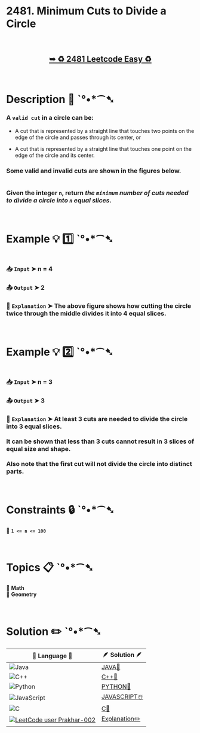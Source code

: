 # 2481. Minimum Cuts to Divide a Circle

</br>

<h2 align="center"> 

<a href="https://leetcode.com/problems/minimum-cuts-to-divide-a-circle/"><strong>➥ ♻️ 2481 Leetcode Easy ♻️ </strong></a>
</h2>

</br>

# Description 📜 ˋ°•*⁀➷

### A `valid cut` in a circle can be:

- A cut that is represented by a straight line that touches two points on the edge of the circle and passes through its center, or

- A cut that is represented by a straight line that touches one point on the edge of the circle and its center.

### Some valid and invalid cuts are shown in the figures below.

<img src="" width="" height=""/>

### Given the integer `n`, return *the `minimum` number of cuts needed to divide a circle into `n` equal slices*.

</br>

# Example 💡 1️⃣ ˋ°•*⁀➷

<img src="" width="" height=""/>

  ### 📥 `Input`  ➤ n = 4

  ### 📤 `Output`  ➤ 2

  ### 🔦 `Explanation`  ➤ The above figure shows how cutting the circle twice through the middle divides it into 4 equal slices.

</br>

# Example 💡 2️⃣ ˋ°•*⁀➷

<img src="" width="" height=""/>

  ### 📥 `Input` ➤ n = 3

  ### 📤 `Output`  ➤ 3

  ### 🔦 `Explanation` ➤ At least 3 cuts are needed to divide the circle into 3 equal slices. </br></br> It can be shown that less than 3 cuts cannot result in 3 slices of equal size and shape.</br></br> Also note that the first cut will not divide the circle into distinct parts.

</br>

# Constraints 🔒 ˋ°•*⁀➷

🔹 **`1 <= n <= 100`** </br>

</br>

# Topics 📋 ˋ°•*⁀➷

🔸 **Math**  </br>
🔸 **Geometry**  </br>

</br>

# Solution ✏️ ˋ°•*⁀➷

| 📒 Language 📒  | 🪶 Solution 🪶 |
| ------------- | ------------- |
|  ![Java](https://img.shields.io/badge/java-%23ED8B00.svg?style=for-the-badge&logo=openjdk&logoColor=white)  | [JAVA🍁]() |
|  ![C++](https://img.shields.io/badge/c++-%2300599C.svg?style=for-the-badge&logo=c%2B%2B&logoColor=white)  | [C++🎲]()  |
|  ![Python](https://img.shields.io/badge/python-3670A0?style=for-the-badge&logo=python&logoColor=ffdd54)    | [PYTHON🍰]() |
| ![JavaScript](https://img.shields.io/badge/javascript-%23323330.svg?style=for-the-badge&logo=javascript&logoColor=%23F7DF1E)   | [JAVASCRIPT☃️]() |
|   ![C](https://img.shields.io/badge/c-%2300599C.svg?style=for-the-badge&logo=c&logoColor=white)   | [C💖]()  |
| [![LeetCode user Prakhar-002](https://img.shields.io/badge/dynamic/json?style=for-the-badge&labelColor=black&color=%23ffa116&label=Solved&query=solvedOverTotal&url=https%3A%2F%2Fleetcode-badge.vercel.app%2Fapi%2Fusers%2FPrakhar-002&logo=leetcode&logoColor=yellow)](https://leetcode.com/Prakhar-002/)  | [Explanation✏️]() |


